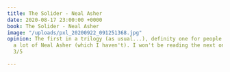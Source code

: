 ```yaml
---
title: The Solider - Neal Asher
date: 2020-08-17 23:00:00 +0000
book: The Solider - Neal Asher
image: "/uploads/pxl_20200922_091251368.jpg"
opinion: The first in a trilogy (as usual...), definity one for people who've read
  a lot of Neal Asher (which I haven't). I won't be reading the next one personally.
  3/5

---
```

